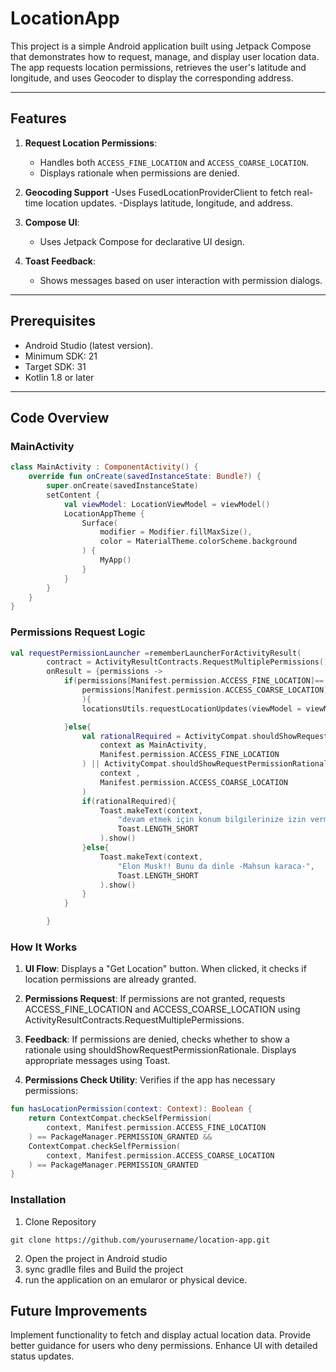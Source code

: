 # LocationApp

This project is a simple Android application built using Jetpack Compose that demonstrates how to request, manage, and display user location data. The app requests location permissions, retrieves the user's latitude and longitude, and uses Geocoder to display the corresponding address.

---

## Features

1. **Request Location Permissions**:
   - Handles both `ACCESS_FINE_LOCATION` and `ACCESS_COARSE_LOCATION`.
   - Displays rationale when permissions are denied.

2. **Geocoding Support**
   -Uses FusedLocationProviderClient to fetch real-time location updates.
   -Displays latitude, longitude, and address.

2. **Compose UI**:
   - Uses Jetpack Compose for declarative UI design.

3. **Toast Feedback**:
   - Shows messages based on user interaction with permission dialogs.

---

## Prerequisites

- Android Studio (latest version).
- Minimum SDK: 21
- Target SDK: 31
- Kotlin 1.8 or later

---

## Code Overview

### MainActivity
```kotlin
class MainActivity : ComponentActivity() {
    override fun onCreate(savedInstanceState: Bundle?) {
        super.onCreate(savedInstanceState)
        setContent {
            val viewModel: LocationViewModel = viewModel()
            LocationAppTheme {
                Surface(
                    modifier = Modifier.fillMaxSize(),
                    color = MaterialTheme.colorScheme.background
                ) {
                    MyApp()
                }
            }
        }
    }
}
````
### Permissions Request Logic
````kotlin
val requestPermissionLauncher =rememberLauncherForActivityResult(
        contract = ActivityResultContracts.RequestMultiplePermissions(),
        onResult = {permissions ->
            if(permissions[Manifest.permission.ACCESS_FINE_LOCATION]== true &&
                permissions[Manifest.permission.ACCESS_COARSE_LOCATION]== true
                ){
                locationsUtils.requestLocationUpdates(viewModel = viewModel)

            }else{
                val rationalRequired = ActivityCompat.shouldShowRequestPermissionRationale(
                    context as MainActivity,
                    Manifest.permission.ACCESS_FINE_LOCATION
                ) || ActivityCompat.shouldShowRequestPermissionRationale(
                    context ,
                    Manifest.permission.ACCESS_COARSE_LOCATION
                )
                if(rationalRequired){
                    Toast.makeText(context,
                        "devam etmek için konum bilgilerinize izin vermeniz gerekiyor",
                        Toast.LENGTH_SHORT
                    ).show()
                }else{
                    Toast.makeText(context,
                        "Elon Musk!! Bunu da dinle -Mahsun karaca-",
                        Toast.LENGTH_SHORT
                    ).show()
                }
            }

        }
````

### How It Works

1. **UI Flow**:
Displays a "Get Location" button.
When clicked, it checks if location permissions are already granted.

2. **Permissions Request**:
If permissions are not granted, requests ACCESS_FINE_LOCATION and ACCESS_COARSE_LOCATION using ActivityResultContracts.RequestMultiplePermissions.

3. **Feedback**:
If permissions are denied, checks whether to show a rationale using shouldShowRequestPermissionRationale.
Displays appropriate messages using Toast.

4. **Permissions Check Utility**:
Verifies if the app has necessary permissions:

```Kotlin
fun hasLocationPermission(context: Context): Boolean {
    return ContextCompat.checkSelfPermission(
        context, Manifest.permission.ACCESS_FINE_LOCATION
    ) == PackageManager.PERMISSION_GRANTED &&
    ContextCompat.checkSelfPermission(
        context, Manifest.permission.ACCESS_COARSE_LOCATION
    ) == PackageManager.PERMISSION_GRANTED
}
````
### Installation
1. Clone Repository
````
git clone https://github.com/yourusername/location-app.git
````
2. Open the project in Android studio
3. sync gradlle files and Build the project
4. run the application on an emularor or physical device.
 ## Future Improvements
Implement functionality to fetch and display actual location data.
Provide better guidance for users who deny permissions.
Enhance UI with detailed status updates.
